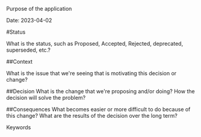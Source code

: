 Purpose of the application

Date: 2023-04-02

#Status

What is the status, such as Proposed, Accepted, Rejected, deprecated, superseded, etc.?

##Context

What is the issue that we're seeing that is motivating this decision or change?

##Decision
What is the change that we're proposing and/or doing?
How the decision will solve the problem?

##Consequences
What becomes easier or more difficult to do because of this change?
What are the results of the decision over the long term?

Keywords
